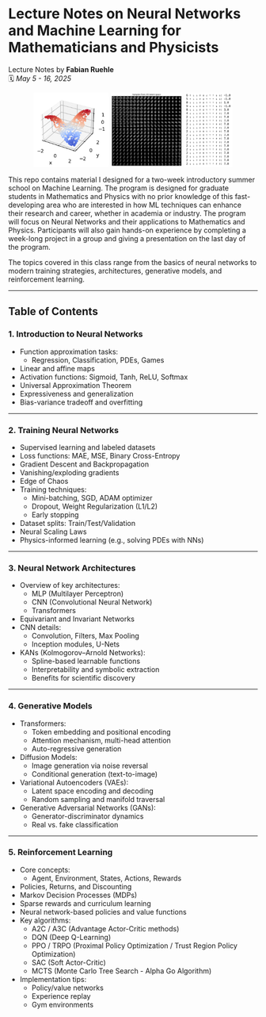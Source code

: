 # Lecture Notes on Neural Networks and Machine Learning for Mathematicians and Physicists

Lecture Notes by **Fabian Ruehle**  
🗓️ *May 5 - 16, 2025*

<p align="center">
  <img src="img/NNTraining.png" height="150">
  <img src="img/VAE.png" height="150">
  <img src="img/RL.png" height="150">
</p>

This repo contains material I designed for a two-week introductory summer school on Machine Learning. The program is designed for graduate students in Mathematics and Physics with no prior knowledge of this fast-developing area who are interested in how ML techniques can enhance their research and career, whether in academia or industry. The program will focus on Neural Networks and their applications to Mathematics and Physics. Participants will also gain hands-on experience by completing a week-long project in a group and giving a presentation on the last day of the program.

The topics covered in this class  range from the basics of neural networks to modern training strategies, architectures, generative models, and reinforcement learning.

---

## Table of Contents

### 1. Introduction to Neural Networks
- Function approximation tasks:
  - Regression, Classification, PDEs, Games
- Linear and affine maps
- Activation functions: Sigmoid, Tanh, ReLU, Softmax
- Universal Approximation Theorem
- Expressiveness and generalization
- Bias-variance tradeoff and overfitting

---

### 2. Training Neural Networks
- Supervised learning and labeled datasets
- Loss functions: MAE, MSE, Binary Cross-Entropy
- Gradient Descent and Backpropagation
- Vanishing/exploding gradients
- Edge of Chaos
- Training techniques:
  - Mini-batching, SGD, ADAM optimizer
  - Dropout, Weight Regularization (L1/L2)
  - Early stopping
- Dataset splits: Train/Test/Validation
- Neural Scaling Laws
- Physics-informed learning (e.g., solving PDEs with NNs)

---

### 3. Neural Network Architectures
- Overview of key architectures:
  - MLP (Multilayer Perceptron)
  - CNN (Convolutional Neural Network)
  - Transformers
- Equivariant and Invariant Networks
- CNN details:
  - Convolution, Filters, Max Pooling
  - Inception modules, U-Nets
- KANs (Kolmogorov–Arnold Networks):
  - Spline-based learnable functions
  - Interpretability and symbolic extraction
  - Benefits for scientific discovery

---

### 4. Generative Models
- Transformers:
  - Token embedding and positional encoding
  - Attention mechanism, multi-head attention
  - Auto-regressive generation
- Diffusion Models:
  - Image generation via noise reversal
  - Conditional generation (text-to-image)
- Variational Autoencoders (VAEs):
  - Latent space encoding and decoding
  - Random sampling and manifold traversal
- Generative Adversarial Networks (GANs):
  - Generator-discriminator dynamics
  - Real vs. fake classification

---

### 5. Reinforcement Learning
- Core concepts:
  - Agent, Environment, States, Actions, Rewards
- Policies, Returns, and Discounting
- Markov Decision Processes (MDPs)
- Sparse rewards and curriculum learning
- Neural network-based policies and value functions
- Key algorithms:
  - A2C / A3C (Advantage Actor-Critic methods)
  - DQN (Deep Q-Learning)
  - PPO / TRPO (Proximal Policy Optimization / Trust Region Policy Optimization)
  - SAC (Soft Actor-Critic)
  - MCTS (Monte Carlo Tree Search - Alpha Go Algorithm)
- Implementation tips:
  - Policy/value networks
  - Experience replay
  - Gym environments
